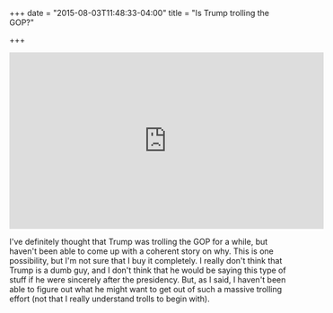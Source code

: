 +++
date = "2015-08-03T11:48:33-04:00"
title = "Is Trump trolling the GOP?"

+++

<iframe width="560" height="315" src="https://www.youtube.com/embed/RY-Quq0vo2M" frameborder="0" allowfullscreen></iframe>

I've definitely thought that Trump was trolling the GOP for a while, but haven't been able to come up with a coherent story on why. This is one possibility, but I'm not sure that I buy it completely. I really don't think that Trump is a dumb guy, and I don't think that he would be saying this type of stuff if he were sincerely after the presidency. But, as I said, I haven't been able to figure out what he might want to get out of such a massive trolling effort (not that I really understand trolls to begin with).

